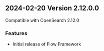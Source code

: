 ## 2024-02-20 Version 2.12.0.0

Compatible with OpenSearch 2.12.0

### Features
* Initial release of Flow Framework